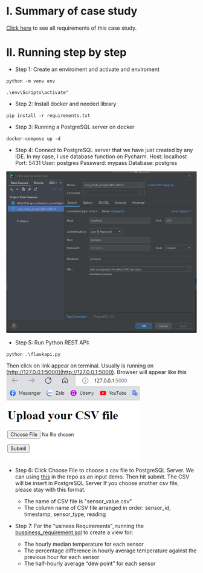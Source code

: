 # I. Summary of case study
[Click here](https://yuthefirst.notion.site/Case-Study-1-Sensor-data-pipeline-using-PostgreSQL-and-Python-based-RESTful-APIs-d723db8cf77047ccb77cc63f8afe5bce) to see all requirements of this case study.

# II. Running step by step
- Step 1: Create an enviroment and activate and enviroment
```
python -m venv env
```
```
.\env\Scripts\activate"
```
- Step 2: Install docker and needed library 
```
pip install -r requirements.txt
```
- Step 3: Running a PostgreSQL server on docker
```
docker-compose up -d
```
- Step 4: Connect to PostgreSQL server that we have just created by any IDE. In my case, I use database function on Pycharm.
Host: localhost
Port: 5431
User: postgres
Passward: mypass
Database: postgres

![alt text](https://github.com/juliusngcmc/case_study_1/blob/main/readme_image/img.png?raw=true)

- Step 5: Run Python REST API:
```
python .\flaskapi.py 
```
Then click on link appear on terminal. Usually is running on [http://127.0.0.1:5000](http://127.0.0.1:5000).
Browser will appear like this
![alt text](https://github.com/juliusngcmc/case_study_1/blob/main/readme_image/img_1.png?raw=true)

- Step 6: 
Click Choose File to choose a csv file to PostgreSQL Server. We can using [this](https://github.com/juliusngcmc/case_study_1/blob/main/sensor_value.csv) in the repo as an input demo. Then hit submit. The CSV will be insert in PostgreSQL Server
If you choose another csv file, please stay with this format.
  - The name of CSV file is "sensor_value.csv"
  - The column name of CSV file arranged in order: sensor_id, timestamp, sensor_type, reading

- Step 7:
For the "usiness Requirements", running the [bussiness_requirement.sql](https://github.com/juliusngcmc/case_study_1/blob/main/bussiness_requirement.sql) to create a view for:
  - The hourly median temperature for each sensor
  - The percentage difference in hourly average temperature against the previous hour for each sensor
  - The half-hourly average “dew point” for each sensor


